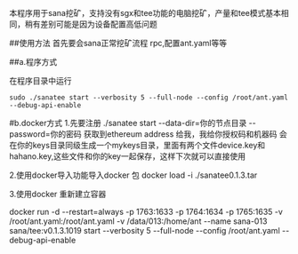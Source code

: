 本程序用于sana挖矿，支持没有sgx和tee功能的电脑挖矿，产量和tee模式基本相同，稍有差别可能是因为设备配置高低问题

##使用方法
首先要会sana正常挖矿流程 rpc,配置ant.yaml等等

##a.程序方式

在程序目录中运行
```
sudo ./sanatee start --verbosity 5 --full-node --config /root/ant.yaml --debug-api-enable
```


#b.docker方式
1.先要注册
  ./sanatee start --data-dir=你的节点目录 --password=你的密码
  获取到ethereum address 给我，我给你授权码和机器码
  会在你的keys目录同级生成一个mykeys目录，里面有两个文件device.key和hahano.key,这些文件和你的key一起保存，这样下次就可以直接使用

2.使用docker导入功能导入docker 包
docker load -i ./sanatee0.1.3.tar

3.使用docker 重新建立容器


docker run -d --restart=always -p 1763:1633 -p 1764:1634 -p 1765:1635 -v /root/ant.yaml:/root/ant.yaml -v /data/013:/home/ant  --name sana-013 sana/tee:v0.1.3.1019 start --verbosity 5 --full-node --config /root/ant.yaml --debug-api-enable

